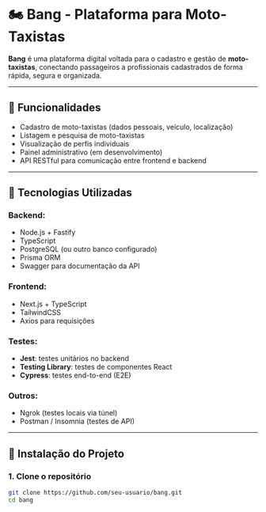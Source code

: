 # 🏍️ Bang - Plataforma para Moto-Taxistas

**Bang** é uma plataforma digital voltada para o cadastro e gestão de **moto-taxistas**, conectando passageiros a profissionais cadastrados de forma rápida, segura e organizada.

---

## 📌 Funcionalidades

- Cadastro de moto-taxistas (dados pessoais, veículo, localização)
- Listagem e pesquisa de moto-taxistas
- Visualização de perfis individuais
- Painel administrativo (em desenvolvimento)
- API RESTful para comunicação entre frontend e backend

---

## 🚀 Tecnologias Utilizadas

### Backend:
- Node.js + Fastify
- TypeScript
- PostgreSQL (ou outro banco configurado)
- Prisma ORM
- Swagger para documentação da API

### Frontend:
- Next.js + TypeScript
- TailwindCSS
- Axios para requisições

### Testes:
- **Jest**: testes unitários no backend
- **Testing Library**: testes de componentes React
- **Cypress**: testes end-to-end (E2E)

### Outros:
- Ngrok (testes locais via túnel)
- Postman / Insomnia (testes de API)

---

## 🧰 Instalação do Projeto

### 1. Clone o repositório

```bash
git clone https://github.com/seu-usuario/bang.git
cd bang
